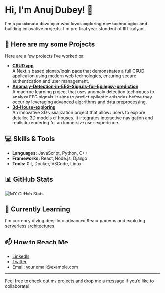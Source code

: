 # Hi, I'm Anuj Dubey! 👋

I'm a passionate developer who loves exploring new technologies and building innovative projects.
I'm pre final year stundent of IIIT kalyani.

## 🔭 Here are my some  Projects

Here are a few projects I've worked on:

- **[CRUD app](https://github.com/hellspit/next-signup-login-page)**  
  A Next.js based signup/login page that demonstrates a full CRUD application using modern web technologies, ensuring secure authentication and user management.
- **[Anomaly-Detection-in-EEG-Signals-for-Epilepsy-prediction](https://github.com/hellspit/Anomaly-Detection-in-EEG-Signals-for-Epilepsy-prediction)**  
  A machine learning project that uses anomaly detection techniques to analyze EEG signals. It aims to predict epileptic episodes before they occur by leveraging advanced algorithms and data preprocessing.
- **[3d-House-exploring](https://github.com/hellspit/3d-House-exploring)**  
  An innovative 3D visualization project that allows users to explore detailed 3D models of houses. It integrates interactive navigation and realistic rendering for an immersive user experience.
## 💻 Skills & Tools

- **Languages:** JavaScript, Python, C++
- **Frameworks:** React, Node.js, Django
- **Tools:** Git, Docker, VSCode, Linux

## 📊 GitHub Stats

![MY GitHub Stats](https://github-readme-stats.vercel.app/api?username=yourusername&show_icons=true&theme=radical)

## 🌱 Currently Learning

I'm currently diving deep into advanced React patterns and exploring serverless architectures.

## 📫 How to Reach Me

- [LinkedIn](https://linkedin.com/in/yourusername)
- [Twitter](https://twitter.com/yourusername)
- Email: [your.email@example.com](mailto:your.email@example.com)

---

Feel free to check out my projects and drop me a message if you'd like to collaborate!
